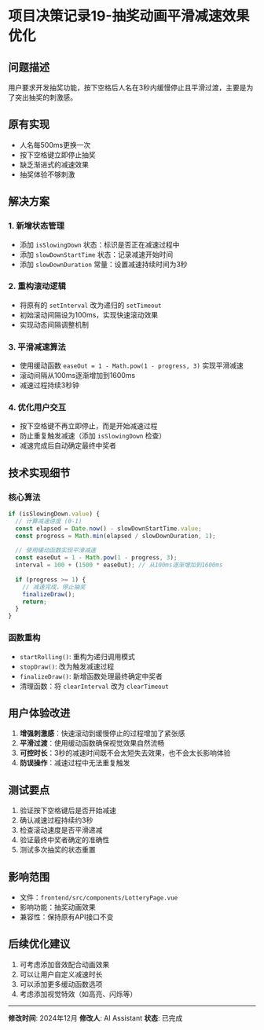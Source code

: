 # 项目决策记录19-抽奖动画平滑减速效果优化

## 问题描述
用户要求开发抽奖功能，按下空格后人名在3秒内缓慢停止且平滑过渡，主要是为了突出抽奖的刺激感。

## 原有实现
- 人名每500ms更换一次
- 按下空格键立即停止抽奖
- 缺乏渐进式的减速效果
- 抽奖体验不够刺激

## 解决方案

### 1. 新增状态管理
- 添加 `isSlowingDown` 状态：标识是否正在减速过程中
- 添加 `slowDownStartTime` 状态：记录减速开始时间
- 添加 `slowDownDuration` 常量：设置减速持续时间为3秒

### 2. 重构滚动逻辑
- 将原有的 `setInterval` 改为递归的 `setTimeout`
- 初始滚动间隔设为100ms，实现快速滚动效果
- 实现动态间隔调整机制

### 3. 平滑减速算法
- 使用缓动函数 `easeOut = 1 - Math.pow(1 - progress, 3)` 实现平滑减速
- 滚动间隔从100ms逐渐增加到1600ms
- 减速过程持续3秒钟

### 4. 优化用户交互
- 按下空格键不再立即停止，而是开始减速过程
- 防止重复触发减速（添加 `isSlowingDown` 检查）
- 减速完成后自动确定最终中奖者

## 技术实现细节

### 核心算法
```javascript
if (isSlowingDown.value) {
  // 计算减速进度 (0-1)
  const elapsed = Date.now() - slowDownStartTime.value;
  const progress = Math.min(elapsed / slowDownDuration, 1);
  
  // 使用缓动函数实现平滑减速
  const easeOut = 1 - Math.pow(1 - progress, 3);
  interval = 100 + (1500 * easeOut); // 从100ms逐渐增加到1600ms
  
  if (progress >= 1) {
    // 减速完成，停止抽奖
    finalizeDraw();
    return;
  }
}
```

### 函数重构
- `startRolling()`: 重构为递归调用模式
- `stopDraw()`: 改为触发减速过程
- `finalizeDraw()`: 新增函数处理最终确定中奖者
- 清理函数：将 `clearInterval` 改为 `clearTimeout`

## 用户体验改进

1. **增强刺激感**：快速滚动到缓慢停止的过程增加了紧张感
2. **平滑过渡**：使用缓动函数确保视觉效果自然流畅
3. **可控时长**：3秒的减速时间既不会太短失去效果，也不会太长影响体验
4. **防误操作**：减速过程中无法重复触发

## 测试要点

1. 验证按下空格键后是否开始减速
2. 确认减速过程持续约3秒
3. 检查滚动速度是否平滑递减
4. 验证最终中奖者确定的准确性
5. 测试多次抽奖的状态重置

## 影响范围
- 文件：`frontend/src/components/LotteryPage.vue`
- 影响功能：抽奖动画效果
- 兼容性：保持原有API接口不变

## 后续优化建议

1. 可考虑添加音效配合动画效果
2. 可以让用户自定义减速时长
3. 可以添加更多缓动函数选项
4. 考虑添加视觉特效（如高亮、闪烁等）

---

**修改时间**: 2024年12月
**修改人**: AI Assistant
**状态**: 已完成